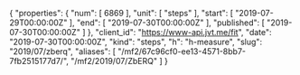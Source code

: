 {
  "properties": {
    "num": [
      6869
    ],
    "unit": [
      "steps"
    ],
    "start": [
      "2019-07-29T00:00:00Z"
    ],
    "end": [
      "2019-07-30T00:00:00Z"
    ],
    "published": [
      "2019-07-30T00:00:00Z"
    ]
  },
  "client_id": "https://www-api.jvt.me/fit",
  "date": "2019-07-30T00:00:00Z",
  "kind": "steps",
  "h": "h-measure",
  "slug": "2019/07/zberq",
  "aliases": [
    "/mf2/67c96cf0-ee13-4571-8bb7-7fb2515177d7/",
    "/mf2/2019/07/ZbERQ"
  ]
}
